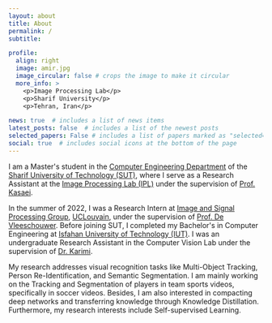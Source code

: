 ```yaml
---
layout: about
title: About
permalink: /
subtitle: 

profile:
  align: right
  image: amir.jpg
  image_circular: false # crops the image to make it circular
  more_info: >
    <p>Image Processing Lab</p>
    <p>Sharif University</p>
    <p>Tehran, Iran</p>

news: true  # includes a list of news items
latest_posts: false  # includes a list of the newest posts
selected_papers: False # includes a list of papers marked as "selected={true}"
social: true  # includes social icons at the bottom of the page
---
```


I am a Master's student in the <a href='https://ce.sharif.edu/'>Computer Engineering Department</a> of the <a href='https://en.sharif.edu/'>Sharif University of Technology (SUT)</a>, where I serve as a Research Assistant at the <a href='http://ipl.ce.sharif.edu/'>Image Processing Lab (IPL)</a> under the supervision of <a href='https://scholar.google.com/citations?user=mvx4PvgAAAAJ&hl=en'>Prof. Kasaei</a>.

In the summer of 2022, I was a Research Intern at <a href='ispgroup.gitlab.io'>Image and Signal Processing Group</a>, <a href='https://uclouvain.be/en/index.html'>UCLouvain</a>, under the supervision of <a href='https://scholar.google.com/citations?user=xb3Zc3cAAAAJ&hl=en'>Prof. De Vleeschouwer</a>. Before joining SUT, I completed my Bachelor's in Computer Engineering at <a href='https://english.iut.ac.ir/'>Isfahan University of Technology (IUT)</a>. I was an undergraduate Research Assistant in the Computer Vision Lab under the supervision of <a href='https://scholar.google.com/citations?hl=en&user=mZGNr2QAAAAJ'>Dr. Karimi</a>.


My research addresses visual recognition tasks like Multi-Object Tracking, Person Re-Identification, and Semantic Segmentation. I am mainly working on the Tracking and Segmentation of players in team sports videos, specifically in soccer videos. Besides, I am also interested in compacting deep networks and transferring knowledge through Knowledge Distillation. Furthermore, my research interests include Self-supervised Learning.
